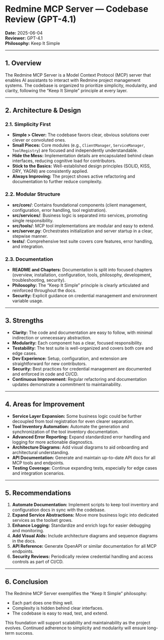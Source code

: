 # Redmine MCP Server — Codebase Review (GPT-4.1)

**Date:** 2025-06-04  
**Reviewer:** GPT-4.1  
**Philosophy:** Keep It Simple

---

## 1. Overview

The Redmine MCP Server is a Model Context Protocol (MCP) server that enables AI assistants to interact with Redmine project management systems. The codebase is organized to prioritize simplicity, modularity, and clarity, following the “Keep It Simple” principle at every layer.

---

## 2. Architecture & Design

### 2.1. Simplicity First

- **Simple > Clever:** The codebase favors clear, obvious solutions over clever or convoluted ones.
- **Small Pieces:** Core modules (e.g., `ClientManager`, `ServiceManager`, `ToolRegistry`) are focused and independently understandable.
- **Hide the Mess:** Implementation details are encapsulated behind clean interfaces, reducing cognitive load for contributors.
- **Stick to the Basics:** Well-established design principles (SOLID, KISS, DRY, YAGNI) are consistently applied.
- **Always Improving:** The project shows active refactoring and documentation to further reduce complexity.

### 2.2. Modular Structure

- **src/core/**: Contains foundational components (client management, configuration, error handling, tool registration).
- **src/services/**: Business logic is separated into services, promoting single responsibility.
- **src/tools/**: MCP tool implementations are modular and easy to extend.
- **src/server.py**: Orchestrates initialization and server startup in a clear, stepwise manner.
- **tests/**: Comprehensive test suite covers core features, error handling, and integration.

### 2.3. Documentation

- **README and Chapters:** Documentation is split into focused chapters (overview, installation, configuration, tools, philosophy, development, troubleshooting, security).
- **Philosophy:** The “Keep It Simple” principle is clearly articulated and reinforced throughout the docs.
- **Security:** Explicit guidance on credential management and environment variable usage.

---

## 3. Strengths

- **Clarity:** The code and documentation are easy to follow, with minimal indirection or unnecessary abstraction.
- **Modularity:** Each component has a clear, focused responsibility.
- **Testability:** The test suite is well-organized and covers both core and edge cases.
- **Dev Experience:** Setup, configuration, and extension are straightforward for new contributors.
- **Security:** Best practices for credential management are documented and enforced in code and CI/CD.
- **Continuous Improvement:** Regular refactoring and documentation updates demonstrate a commitment to maintainability.

---

## 4. Areas for Improvement

- **Service Layer Expansion:** Some business logic could be further decoupled from tool registration for even clearer separation.
- **Tool Inventory Automation:** Automate the generation and synchronization of the tool inventory documentation.
- **Advanced Error Reporting:** Expand standardized error handling and logging for more actionable diagnostics.
- **Architecture Diagrams:** Add visual diagrams to aid onboarding and architectural understanding.
- **API Documentation:** Generate and maintain up-to-date API docs for all MCP tools and endpoints.
- **Testing Coverage:** Continue expanding tests, especially for edge cases and integration scenarios.

---

## 5. Recommendations

1. **Automate Documentation:** Implement scripts to keep tool inventory and configuration docs in sync with the codebase.
2. **Expand Service Abstractions:** Move more business logic into dedicated services as the toolset grows.
3. **Enhance Logging:** Standardize and enrich logs for easier debugging and monitoring.
4. **Add Visual Aids:** Include architecture diagrams and sequence diagrams in the docs.
5. **API Reference:** Generate OpenAPI or similar documentation for all MCP endpoints.
6. **Security Reviews:** Periodically review credential handling and access controls as part of CI/CD.

---

## 6. Conclusion

The Redmine MCP Server exemplifies the “Keep It Simple” philosophy:  
- Each part does one thing well.  
- Complexity is hidden behind clear interfaces.  
- The codebase is easy to read, test, and extend.

This foundation will support scalability and maintainability as the project evolves. Continued adherence to simplicity and modularity will ensure long-term success.

